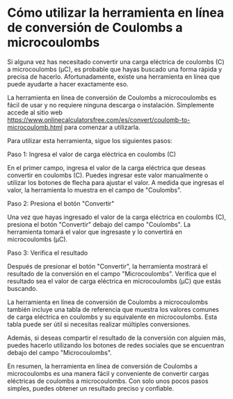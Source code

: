 Cómo utilizar la herramienta en línea de conversión de Coulombs a microcoulombs
===============================================================================

Si alguna vez has necesitado convertir una carga eléctrica de coulombs (C) a microcoulombs (μC), es probable que hayas buscado una forma rápida y precisa de hacerlo. Afortunadamente, existe una herramienta en línea que puede ayudarte a hacer exactamente eso.

La herramienta en línea de conversión de Coulombs a microcoulombs es fácil de usar y no requiere ninguna descarga o instalación. Simplemente accede al sitio web <https://www.onlinecalculatorsfree.com/es/convert/coulomb-to-microcoulomb.html> para comenzar a utilizarla.

Para utilizar esta herramienta, sigue los siguientes pasos:

Paso 1: Ingresa el valor de carga eléctrica en coulombs (C)

En el primer campo, ingresa el valor de la carga eléctrica que deseas convertir en coulombs (C). Puedes ingresar este valor manualmente o utilizar los botones de flecha para ajustar el valor. A medida que ingresas el valor, la herramienta lo muestra en el campo de "Coulombs".

Paso 2: Presiona el botón "Convertir"

Una vez que hayas ingresado el valor de la carga eléctrica en coulombs (C), presiona el botón "Convertir" debajo del campo "Coulombs". La herramienta tomará el valor que ingresaste y lo convertirá en microcoulombs (μC).

Paso 3: Verifica el resultado

Después de presionar el botón "Convertir", la herramienta mostrará el resultado de la conversión en el campo "Microcoulombs". Verifica que el resultado sea el valor de carga eléctrica en microcoulombs (μC) que estás buscando.

La herramienta en línea de conversión de Coulombs a microcoulombs también incluye una tabla de referencia que muestra los valores comunes de carga eléctrica en coulombs y su equivalente en microcoulombs. Esta tabla puede ser útil si necesitas realizar múltiples conversiones.

Además, si deseas compartir el resultado de la conversión con alguien más, puedes hacerlo utilizando los botones de redes sociales que se encuentran debajo del campo "Microcoulombs".

En resumen, la herramienta en línea de conversión de Coulombs a microcoulombs es una manera fácil y conveniente de convertir cargas eléctricas de coulombs a microcoulombs. Con solo unos pocos pasos simples, puedes obtener un resultado preciso y confiable.